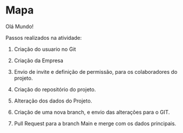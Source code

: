 # Mapa

Olá Mundo!

Passos realizados na atividade:

1) Criação do usuario no Git

2) Criação da Empresa

3) Envio de invite e definição de permissão, para os colaboradores do projeto.

4) Criação do repositório do projeto.

5) Alteração dos dados do Projeto.

6) Criação de uma nova branch, e envio das alterações para o GIT.

7) Pull Request para a branch Main e merge com os dados principais.
